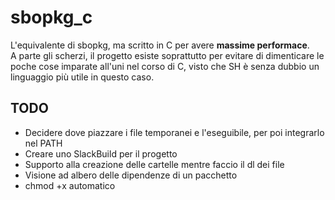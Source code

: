 # sbopkg_c

L'equivalente di sbopkg, ma scritto in C per avere __massime performace__.<br>
A parte gli scherzi, il progetto esiste soprattutto per evitare di dimenticare le poche cose imparate all'uni nel corso di C, visto che SH è senza dubbio un linguaggio più utile in questo caso.

## TODO

 * Decidere dove piazzare i file temporanei e l'eseguibile, per poi integrarlo nel PATH
 * Creare uno SlackBuild per il progetto
 * Supporto alla creazione delle cartelle mentre faccio il dl dei file
 * Visione ad albero delle dipendenze di un pacchetto
 * chmod +x automatico

